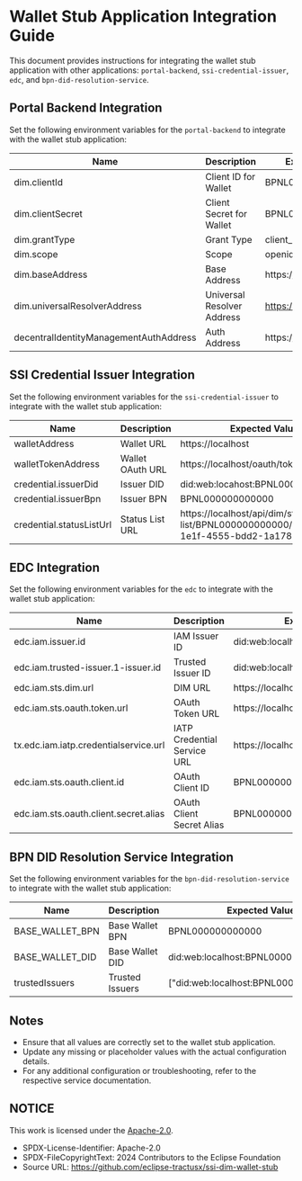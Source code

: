 # Wallet Stub Application Integration Guide

This document provides instructions for integrating the wallet stub application with other
applications: `portal-backend`, `ssi-credential-issuer`, `edc`, and `bpn-did-resolution-service`.

## Portal Backend Integration

Set the following environment variables for the `portal-backend` to integrate with the wallet stub application:

| Name                                   | Description                | Expected Value              |
|----------------------------------------|----------------------------|-----------------------------|
| dim.clientId                           | Client ID for Wallet       | BPNL000000000000            |
| dim.clientSecret                       | Client Secret for Wallet   | BPNL000000000000            |
| dim.grantType                          | Grant Type                 | client_credentials          |
| dim.scope                              | Scope                      | openid                      |
| dim.baseAddress                        | Base Address               | https://localhost           |
| dim.universalResolverAddress           | Universal Resolver Address | https://dev.uniresolver.io/ |
| decentralIdentityManagementAuthAddress | Auth Address               | https://localhost/api/sts   |

## SSI Credential Issuer Integration

Set the following environment variables for the `ssi-credential-issuer` to integrate with the wallet stub application:

| Name                     | Description      | Expected Value                                                                              |
|--------------------------|------------------|---------------------------------------------------------------------------------------------|
| walletAddress            | Wallet URL       | https://localhost                                                                           |
| walletTokenAddress       | Wallet OAuth URL | https://localhost/oauth/token                                                               |
| credential.issuerDid     | Issuer DID       | did:web:locahost:BPNL000000000000                                                           |
| credential.issuerBpn     | Issuer BPN       | BPNL000000000000                                                                            |
| credential.statusListUrl | Status List URL  | https://localhost/api/dim/status-list/BPNL000000000000/8a6c7486-1e1f-4555-bdd2-1a178182651e |

## EDC Integration

Set the following environment variables for the `edc` to integrate with the wallet stub application:

| Name                                  | Description                 | Expected Value                     |
|---------------------------------------|-----------------------------|------------------------------------|
| edc.iam.issuer.id                     | IAM Issuer ID               | did:web:localhost:BPNL000000000000 |
| edc.iam.trusted-issuer.1-issuer.id    | Trusted Issuer ID           | did:web:localhost:BPNL000000000000 |
| edc.iam.sts.dim.url                   | DIM URL                     | https://localhost/api/sts          |
| edc.iam.sts.oauth.token.url           | OAuth Token URL             | https://localhost/oauth/token      |
| tx.edc.iam.iatp.credentialservice.url | IATP Credential Service URL | https://localhost/api              |
| edc.iam.sts.oauth.client.id           | OAuth Client ID             | BPNL000000000000                   |
| edc.iam.sts.oauth.client.secret.alias | OAuth Client Secret Alias   | BPNL000000000000                   |

## BPN DID Resolution Service Integration

Set the following environment variables for the `bpn-did-resolution-service` to integrate with the wallet stub
application:

| Name            | Description     | Expected Value                         |
|-----------------|-----------------|----------------------------------------|
| BASE_WALLET_BPN | Base Wallet BPN | BPNL000000000000                       |
| BASE_WALLET_DID | Base Wallet DID | did:web:localhost:BPNL000000000000     |
| trustedIssuers  | Trusted Issuers | ["did:web:localhost:BPNL000000000000"] |

## Notes

- Ensure that all values are correctly set to the wallet stub application.
- Update any missing or placeholder values with the actual configuration details.
- For any additional configuration or troubleshooting, refer to the respective service documentation.


## NOTICE

This work is licensed under the [Apache-2.0](https://www.apache.org/licenses/LICENSE-2.0).

- SPDX-License-Identifier: Apache-2.0
- SPDX-FileCopyrightText: 2024 Contributors to the Eclipse Foundation
- Source URL: https://github.com/eclipse-tractusx/ssi-dim-wallet-stub
